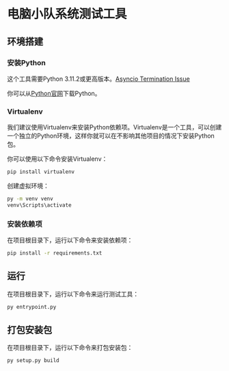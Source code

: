 # 电脑小队系统测试工具

## 环境搭建

### 安装Python

这个工具需要Python 3.11.2或更高版本。[Asyncio Termination Issue](https://github.com/python/cpython/issues/88050)

你可以从[Python官网](https://www.python.org/downloads/)下载Python。

### Virtualenv

我们建议使用Virtualenv来安装Python依赖项。Virtualenv是一个工具，可以创建一个独立的Python环境，这样你就可以在不影响其他项目的情况下安装Python包。

你可以使用以下命令安装Virtualenv：

```bash
pip install virtualenv
```

创建虚拟环境：

```bash
py -m venv venv
venv\Scripts\activate
```

### 安装依赖项

在项目根目录下，运行以下命令来安装依赖项：

```bash
pip install -r requirements.txt
```

## 运行

在项目根目录下，运行以下命令来运行测试工具：

```bash
py entrypoint.py
```

## 打包安装包

在项目根目录下，运行以下命令来打包安装包：

```bash
py setup.py build
```